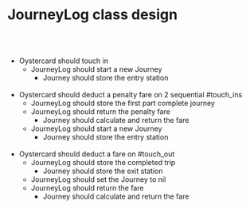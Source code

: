 JourneyLog class design
=======================
<br><br>
- Oystercard should touch in
  - JourneyLog should start a new Journey
    - Journey should store the entry station
<br><br>
- Oystercard should deduct a penalty fare on 2 sequential #touch_ins
  - JourneyLog should store the first part complete journey
  - JourneyLog should return the penalty fare
    - Journey should calculate and return the fare
  - JourneyLog should start a new Journey
    - Journey should store the entry station
<br><br>
- Oystercard should deduct a fare on #touch_out
  - JourneyLog should store the completed trip
    - Journey should store the exit station
  - JourneyLog should set the Journey to nil
  - JourneyLog should return the fare
    - Journey should calculate and return the fare
